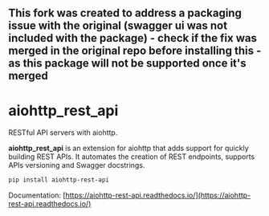 ## This fork was created to address a packaging issue with the original (swagger ui was not included with the package) - check if the fix was merged in the original repo before installing this - as this package will not be supported once it's merged

# aiohttp_rest_api 

RESTful API servers with aiohttp.

**aiohttp_rest_api** is an extension for aiohttp that adds support for quickly
building REST APIs. It automates the creation of REST endpoints, supports APIs
versioning and Swagger docstrings.


```bash
pip install aiohttp-rest-api
 ```


Documentation: [https://aiohttp-rest-api.readthedocs.io/](https://aiohttp-rest-api.readthedocs.io/)

